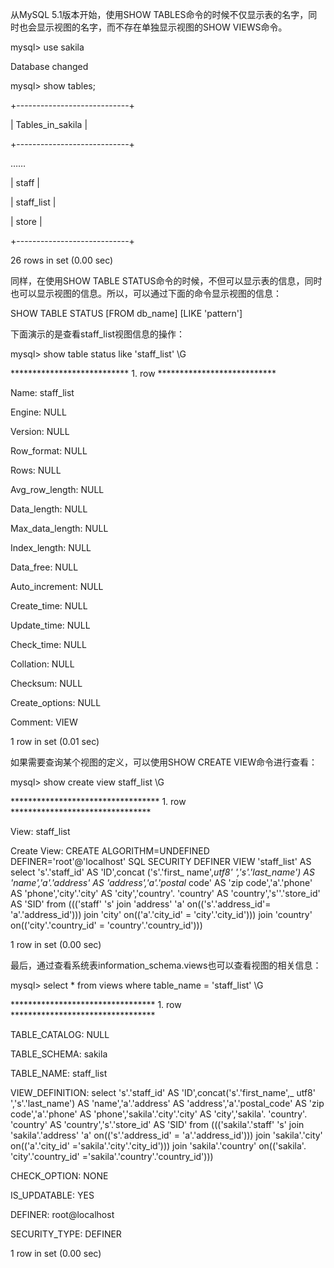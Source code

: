 

从MySQL 5.1版本开始，使用SHOW TABLES命令的时候不仅显示表的名字，同时也会显示视图的名字，而不存在单独显示视图的SHOW VIEWS命令。

mysql> use sakila

Database changed

mysql> show tables;

+----------------------------+

| Tables_in_sakila |

+----------------------------+

……

| staff |

| staff_list |

| store |

+----------------------------+

26 rows in set (0.00 sec)

同样，在使用SHOW TABLE STATUS命令的时候，不但可以显示表的信息，同时也可以显示视图的信息。所以，可以通过下面的命令显示视图的信息：

SHOW TABLE STATUS [FROM db_name] [LIKE 'pattern']

下面演示的是查看staff_list视图信息的操作：

mysql> show table status like 'staff_list' \G

*************************** 1. row ***************************

Name: staff_list

Engine: NULL

Version: NULL

Row_format: NULL

Rows: NULL

Avg_row_length: NULL

Data_length: NULL

Max_data_length: NULL

Index_length: NULL

Data_free: NULL

Auto_increment: NULL

Create_time: NULL

Update_time: NULL

Check_time: NULL

Collation: NULL

Checksum: NULL

Create_options: NULL

Comment: VIEW

1 row in set (0.01 sec)

如果需要查询某个视图的定义，可以使用SHOW CREATE VIEW命令进行查看：

mysql> show create view staff_list \G

********************************** 1. row ********************************

View: staff_list

Create View: CREATE ALGORITHM=UNDEFINED DEFINER='root'@'localhost' SQL SECURITY DEFINER VIEW 'staff_list' AS select 's'.'staff_id' AS 'ID',concat ('s'.'first_ name',_utf8' ','s'.'last_name') AS 'name','a'.'address' AS 'address','a'.'postal_ code' AS 'zip code','a'.'phone' AS 'phone','city'.'city' AS 'city','country'. 'country' AS 'country','s''.'store_id' AS 'SID' from ((('staff' 's' join 'address' 'a' on(('s'.'address_id'= 'a'.'address_id'))) join 'city' on(('a'.'city_id' = 'city'.'city_id'))) join 'country' on(('city'.'country_id' = 'country'.'country_id')))

1 row in set (0.00 sec)

最后，通过查看系统表information_schema.views也可以查看视图的相关信息：

mysql> select * from views where table_name = 'staff_list' \G

********************************* 1. row *********************************

TABLE_CATALOG: NULL

TABLE_SCHEMA: sakila

TABLE_NAME: staff_list

VIEW_DEFINITION: select 's'.'staff_id' AS 'ID',concat('s'.'first_name',_ utf8' ','s'.'last_name') AS 'name','a'.'address' AS 'address','a'.'postal_code' AS 'zip code','a'.'phone' AS 'phone','sakila'.'city'.'city' AS 'city','sakila'. 'country'. 'country' AS 'country','s'.'store_id' AS 'SID' from ((('sakila'.'staff' 's' join 'sakila'.'address' 'a' on(('s'.'address_id' = 'a'.'address_id'))) join 'sakila'.'city' on(('a'.'city_id' ='sakila'.'city'.'city_id'))) join 'sakila'.'country' on(('sakila'. 'city'.'country_id' ='sakila'.'country'.'country_id')))

CHECK_OPTION: NONE

IS_UPDATABLE: YES

DEFINER: root@localhost

SECURITY_TYPE: DEFINER

1 row in set (0.00 sec)



